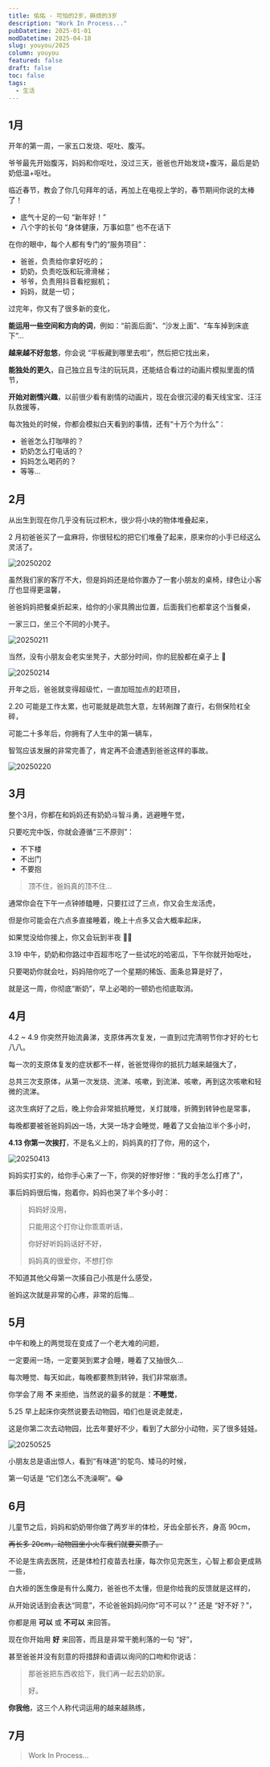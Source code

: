 ```yaml
---
title: 佑佑 - 可怕的2岁，麻烦的3岁
description: "Work In Process..."
pubDatetime: 2025-01-01
modDatetime: 2025-04-18
slug: youyou/2025
column: youyou
featured: false
draft: false
toc: false
tags:
  - 生活
---
```


## 1月

开年的第一周，一家五口发烧、呕吐、腹泻。

爷爷最先开始腹泻，妈妈和你呕吐，没过三天，爸爸也开始发烧+腹泻，最后是奶奶低温+呕吐。

临近春节，教会了你几句拜年的话，再加上在电视上学的，春节期间你说的太棒了！

- 底气十足的一句 “新年好！”
- 八个字的长句 “身体健康，万事如意” 也不在话下

在你的眼中，每个人都有专门的“服务项目”：

- 爸爸，负责给你拿好吃的；
- 奶奶，负责吃饭和玩滑滑梯；
- 爷爷，负责用抖音看挖掘机；
- 妈妈，就是一切；

过完年，你又有了很多新的变化，

**能运用一些空间和方向的词**，例如：“前面后面”、“沙发上面”、“车车掉到床底下”...

**越来越不好忽悠**，你会说 “平板藏到哪里去啦”，然后把它找出来，

**能独处的更久**，自己独立且专注的玩玩具，还能结合看过的动画片模拟里面的情节，

**开始对剧情兴趣**，以前很少看有剧情的动画片，现在会很沉浸的看天线宝宝、汪汪队救援等，

每次独处的时候，你都会模拟白天看到的事情，还有“十万个为什么”：

- 爸爸怎么打咖啡的？
- 奶奶怎么打电话的？
- 妈妈怎么喝药的？
- 等等...

## 2月

从出生到现在你几乎没有玩过积木，很少将小块的物体堆叠起来，

2 月初爸爸买了一盒麻将，你很轻松的把它们堆叠了起来，原来你的小手已经这么灵活了。

![20250202](/images/youyou/20250202.jpg)

虽然我们家的客厅不大，但是妈妈还是给你置办了一套小朋友的桌椅，绿色让小客厅也显得更温馨，

爸爸妈妈把餐桌折起来，给你的小家具腾出位置，后面我们也都拿这个当餐桌，

一家三口，坐三个不同的小凳子。

![20250211](/images/youyou/20250211.jpg)

当然，没有小朋友会老实坐凳子，大部分时间，你的屁股都在桌子上 🫣

![20250214](/images/youyou/20250214.jpg)

开年之后，爸爸就变得超级忙，一直加班加点的赶项目，

2.20 可能是工作太累，也可能就是疏忽大意，左转剐蹭了直行，右侧保险杠全碎，

可能二十多年后，你拥有了人生中的第一辆车，

智驾应该发展的非常完善了，肯定再不会遭遇到爸爸这样的事故。

![20250220](/images/youyou/20250220.jpg)

## 3月

整个3月，你都在和妈妈还有奶奶斗智斗勇，逃避睡午觉，

只要吃完中饭，你就会遵循“三不原则”：

- 不下楼
- 不出门
- 不要抱

> 顶不住，爸妈真的顶不住...

通常你会在下午一点钟掺瞌睡，只要扛过了三点，你又会生龙活虎，

但是你可能会在六点多直接睡着，晚上十点多又会大概率起床，

如果觉没给你接上，你又会玩到半夜 😵‍💫

3.19 中午，奶奶和你路过中百超市吃了一些试吃的哈密瓜，下午你就开始呕吐，

只要喝奶你就会吐，妈妈陪你吃了一个星期的稀饭、面条总算是好了，

就是这一周，你彻底“断奶”，早上必喝的一顿奶也彻底取消。

## 4月

4.2 ~ 4.9 你突然开始流鼻涕，支原体再次复发，一直到过完清明节你才好的七七八八。

每一次的支原体复发的症状都不一样，爸爸觉得你的抵抗力越来越强大了，

总共三次支原体，从第一次发烧、流涕、咳嗽，到流涕、咳嗽，再到这次咳嗽和轻微的流涕。

这次生病好了之后，晚上你会非常抵抗睡觉，关灯就嚎，折腾到转钟也是常事，

每晚都要被爸爸妈妈凶一场，大哭一场才会睡觉，睡着了又会抽泣半个多小时，

**4.13 你第一次挨打**，不是名义上的，妈妈真的打了你，用的这个，

![20250413](/images/youyou/20250413.jpg)

妈妈实打实的，给你手心来了一下，你哭的好惨好惨：“我的手怎么打疼了”，

事后妈妈很后悔，抱着你，妈妈也哭了半个多小时：

> 妈妈好没用，
>
> 只能用这个打你让你乖乖听话，
>
> 你好好听妈妈话好不好，
>
> 妈妈真的很爱你，不想打你

不知道其他父母第一次揍自己小孩是什么感受，

爸妈这次就是非常的心疼，非常的后悔...

## 5月

中午和晚上的两觉现在变成了一个老大难的问题，

一定要闹一场，一定要哭到累才会睡，睡着了又抽很久...

每次睡觉、每天如此，每晚都要熬到转钟，我们非常崩溃。

你学会了用 **不** 来拒绝，当然说的最多的就是：**不睡觉**，

5.25 早上起床你突然说要去动物园，咱们也是说走就走，

这是你第二次去动物园，比去年要好不少，看到了大部分小动物，买了很多娃娃。

![20250525](/images/youyou/20250525.jpg)

小朋友总是语出惊人，看到“有味道”的鸵鸟、矮马的时候，

第一句话是 “它们怎么不洗澡啊”。😂

## 6月

儿童节之后，妈妈和奶奶带你做了两岁半的体检，牙齿全部长齐，身高 90cm，

~~再长多 20cm，动物园坐小火车我们就要买票了。~~

不论是生病去医院，还是体检打疫苗去社康，每次你见完医生，心智上都会更成熟一些，

白大褂的医生像是有什么魔力，爸爸也不太懂，但是你给我的反馈就是这样的，

从开始说话到会表达“同意”，不论爸爸妈妈问你“可不可以？” 还是 “好不好？”，

你都是用 **可以** 或 **不可以** 来回答。

现在你开始用 **好** 来回答，而且是非常干脆利落的一句 “好”，

甚至爸爸并没有刻意的将措辞和语调以询问的口吻和你说话：

> 那爸爸把东西收拾下，我们再一起去奶奶家。
>
> 好。

**你我他**，这三个人称代词运用的越来越熟练，

## 7月

> Work In Process...
